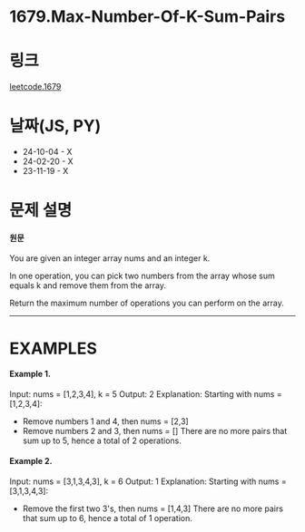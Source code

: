 # 1679.Max-Number-Of-K-Sum-Pairs

# 링크

[leetcode.1679](https://leetcode.com/problems/max-number-of-k-sum-pairs/description/?envType=study-plan-v2&envId=leetcode-75)

# 날짜(JS, PY)

- 24-10-04 - X
- 24-02-20 - X
- 23-11-19 - X

# 문제 설명

#### 원문

You are given an integer array nums and an integer k.

In one operation, you can pick two numbers from the array whose sum equals k and remove them from the array.

Return the maximum number of operations you can perform on the array.

---

# EXAMPLES

#### Example 1.

Input: nums = [1,2,3,4], k = 5
Output: 2
Explanation: Starting with nums = [1,2,3,4]:

- Remove numbers 1 and 4, then nums = [2,3]
- Remove numbers 2 and 3, then nums = []
  There are no more pairs that sum up to 5, hence a total of 2 operations.

#### Example 2.

Input: nums = [3,1,3,4,3], k = 6
Output: 1
Explanation: Starting with nums = [3,1,3,4,3]:

- Remove the first two 3's, then nums = [1,4,3]
  There are no more pairs that sum up to 6, hence a total of 1 operation.
